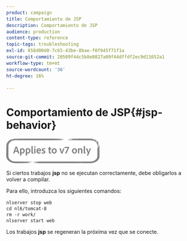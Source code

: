 ```yaml
---
product: campaign
title: Comportamiento de JSP
description: Comportamiento de JSP
audience: production
content-type: reference
topic-tags: troubleshooting
exl-id: 858d00d0-7c65-43be-8bae-f0f945f71f1a
source-git-commit: 20509f44c5b8e0827a09f44dffdf2ec9d11652a1
workflow-type: tm+mt
source-wordcount: '36'
ht-degree: 16%

---
```


# Comportamiento de JSP{#jsp-behavior}

![](../../assets/v7-only.svg)

Si ciertos trabajos **jsp** no se ejecutan correctamente, debe obligarlos a volver a compilar.

Para ello, introduzca los siguientes comandos:

```
nlserver stop web
cd nl6/tomcat-8
rm -r work/
nlserver start web
```

Los trabajos **jsp** se regeneran la próxima vez que se conecte.
